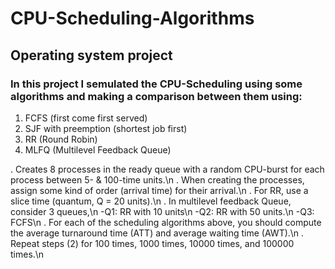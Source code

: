 # CPU-Scheduling-Algorithms
## Operating system project
### In this project I semulated the CPU-Scheduling using some algorithms and making a comparison between them using:
1. FCFS (first come first served)
2. SJF with preemption (shortest job first)
3. RR (Round Robin)
4. MLFQ (Multilevel Feedback Queue)

. Creates 8 processes in the ready queue with a random CPU-burst for each process between 5- & 100-time units.\n
. When creating the processes, assign some kind of order (arrival time) for their arrival.\n
. For RR, use a slice time (quantum, Q = 20 units).\n
. In multilevel feedback Queue, consider 3 queues,\n
    -Q1: 	RR with 10 units\n
    -Q2:	RR with 50 units.\n
    -Q3: FCFS\n
. For each of the scheduling algorithms above, you should compute the average turnaround time (ATT) and average waiting time (AWT).\n
. Repeat steps (2) for 100 times, 1000 times, 10000 times, and 100000 times.\n
